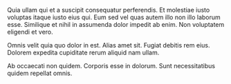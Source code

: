 Quia ullam qui et a suscipit consequatur perferendis. Et molestiae iusto voluptas itaque iusto eius qui. Eum sed vel quas autem illo non illo laborum esse. Similique et nihil in assumenda dolor impedit ab enim. Non voluptatem eligendi et vero.
 Omnis velit quia quo dolor in est. Alias amet sit. Fugiat debitis rem eius. Dolorem expedita cupiditate rerum aliquid nam ullam.
 Ab occaecati non quidem. Corporis esse in dolorum. Sunt necessitatibus quidem repellat omnis.